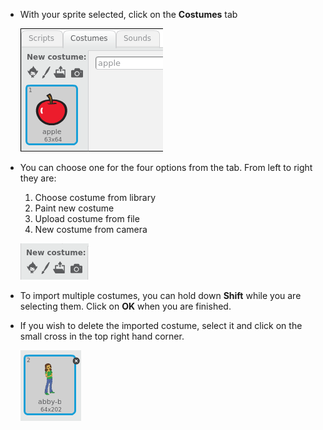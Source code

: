 - With your sprite selected, click on the **Costumes** tab

	![costumes tab](images/costumes_tab.png)
	
- You can choose one for the four options from the tab. From left to right they are:
  1. Choose costume from library
  1. Paint new costume
  1. Upload costume from file
  1. New costume from camera
  
  ![choose location](images/choose_location.png)
  
- To import multiple costumes, you can hold down **Shift** while you are selecting them. Click on **OK** when you are finished.

- If you wish to delete the imported costume, select it and click on the small cross in the top right hand corner.

	![delete costume](images/delete_costume.png)
